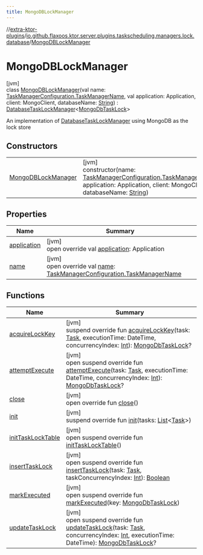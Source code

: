 ```yaml
---
title: MongoDBLockManager
---
```

//[extra-ktor-plugins](../../../index.md)/[io.github.flaxoos.ktor.server.plugins.taskscheduling.managers.lock.database](../index.md)/[MongoDBLockManager](index.md)



# MongoDBLockManager



[jvm]\
class [MongoDBLockManager](index.md)(val name: [TaskManagerConfiguration.TaskManagerName](../../io.github.flaxoos.ktor.server.plugins.taskscheduling.managers/-task-manager-configuration/-task-manager-name/index.md), val application: Application, client: MongoClient, databaseName: [String](https://kotlinlang.org/api/latest/jvm/stdlib/kotlin/-string/index.md)) : [DatabaseTaskLockManager](../-database-task-lock-manager/index.md)&lt;[MongoDbTaskLock](../-mongo-db-task-lock/index.md)&gt; 

An implementation of [DatabaseTaskLockManager](../-database-task-lock-manager/index.md) using MongoDB as the lock store



## Constructors


| | |
|---|---|
| [MongoDBLockManager](-mongo-d-b-lock-manager.md) | [jvm]<br>constructor(name: [TaskManagerConfiguration.TaskManagerName](../../io.github.flaxoos.ktor.server.plugins.taskscheduling.managers/-task-manager-configuration/-task-manager-name/index.md), application: Application, client: MongoClient, databaseName: [String](https://kotlinlang.org/api/latest/jvm/stdlib/kotlin/-string/index.md)) |


## Properties


| Name | Summary |
|---|---|
| [application](application.md) | [jvm]<br>open override val [application](application.md): Application |
| [name](name.md) | [jvm]<br>open override val [name](name.md): [TaskManagerConfiguration.TaskManagerName](../../io.github.flaxoos.ktor.server.plugins.taskscheduling.managers/-task-manager-configuration/-task-manager-name/index.md) |


## Functions


| Name | Summary |
|---|---|
| [acquireLockKey](../-database-task-lock-manager/acquire-lock-key.md) | [jvm]<br>suspend override fun [acquireLockKey](../-database-task-lock-manager/acquire-lock-key.md)(task: [Task](../../io.github.flaxoos.ktor.server.plugins.taskscheduling.tasks/-task/index.md), executionTime: DateTime, concurrencyIndex: [Int](https://kotlinlang.org/api/latest/jvm/stdlib/kotlin/-int/index.md)): [MongoDbTaskLock](../-mongo-db-task-lock/index.md)? |
| [attemptExecute](../../io.github.flaxoos.ktor.server.plugins.taskscheduling.managers.lock/-task-lock-manager/attempt-execute.md) | [jvm]<br>open suspend override fun [attemptExecute](../../io.github.flaxoos.ktor.server.plugins.taskscheduling.managers.lock/-task-lock-manager/attempt-execute.md)(task: [Task](../../io.github.flaxoos.ktor.server.plugins.taskscheduling.tasks/-task/index.md), executionTime: DateTime, concurrencyIndex: [Int](https://kotlinlang.org/api/latest/jvm/stdlib/kotlin/-int/index.md)): [MongoDbTaskLock](../-mongo-db-task-lock/index.md)? |
| [close](close.md) | [jvm]<br>open override fun [close](close.md)() |
| [init](../-database-task-lock-manager/init.md) | [jvm]<br>suspend override fun [init](../-database-task-lock-manager/init.md)(tasks: [List](https://kotlinlang.org/api/latest/jvm/stdlib/kotlin.collections/-list/index.md)&lt;[Task](../../io.github.flaxoos.ktor.server.plugins.taskscheduling.tasks/-task/index.md)&gt;) |
| [initTaskLockTable](init-task-lock-table.md) | [jvm]<br>open suspend override fun [initTaskLockTable](init-task-lock-table.md)() |
| [insertTaskLock](insert-task-lock.md) | [jvm]<br>open suspend override fun [insertTaskLock](insert-task-lock.md)(task: [Task](../../io.github.flaxoos.ktor.server.plugins.taskscheduling.tasks/-task/index.md), taskConcurrencyIndex: [Int](https://kotlinlang.org/api/latest/jvm/stdlib/kotlin/-int/index.md)): [Boolean](https://kotlinlang.org/api/latest/jvm/stdlib/kotlin/-boolean/index.md) |
| [markExecuted](index.md#-661344251%2FFunctions%2F1975120172) | [jvm]<br>open suspend override fun [markExecuted](index.md#-661344251%2FFunctions%2F1975120172)(key: [MongoDbTaskLock](../-mongo-db-task-lock/index.md)) |
| [updateTaskLock](update-task-lock.md) | [jvm]<br>open suspend override fun [updateTaskLock](update-task-lock.md)(task: [Task](../../io.github.flaxoos.ktor.server.plugins.taskscheduling.tasks/-task/index.md), concurrencyIndex: [Int](https://kotlinlang.org/api/latest/jvm/stdlib/kotlin/-int/index.md), executionTime: DateTime): [MongoDbTaskLock](../-mongo-db-task-lock/index.md)? |

